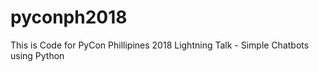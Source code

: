 # pyconph2018

This is Code for PyCon Phillipines 2018 Lightning Talk - Simple Chatbots using Python
